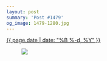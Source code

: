```yaml
---
layout: post
summary: 'Post #1479'
og_image: 1479-1280.jpg
---
```


<p>
 <time>
  <a href="/1479">
   {{ page.date | date: "%B %-d, %Y" }}
  </a>
 </time>
 <a href="/1479">
  <figure data-taken="9/6/2021">
   <img sizes="(min-width: 700px) 50vw, calc(100vw - 2rem)" src="{{ site.assets_url }}/1479-640.jpg" srcset="{{ site.assets_url }}/1479-320.jpg 320w, {{ site.assets_url }}/1479-640.jpg 640w, {{ site.assets_url }}/1479-960.jpg 960w, {{ site.assets_url }}/1479-1280.jpg 1280w"/>
  </figure>
 </a>
</p>
